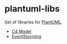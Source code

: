# plantuml-libs

Set of libraries for [PlantUML](http://plantuml.com).

- [C4 Model](c4model/README.md)
- [EventStorming](eventstorming/README.md)
